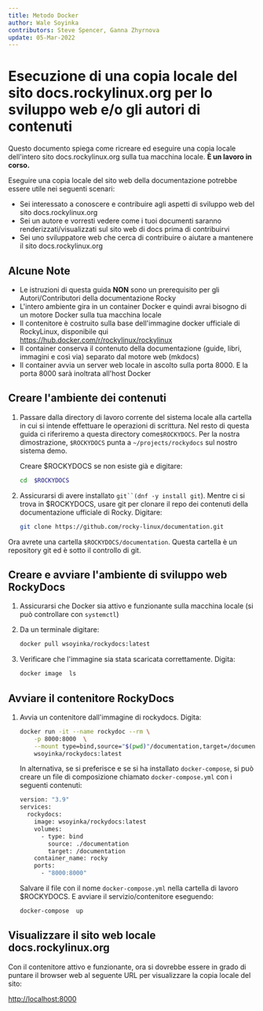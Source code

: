 ```yaml
---
title: Metodo Docker
author: Wale Soyinka
contributors: Steve Spencer, Ganna Zhyrnova
update: 05-Mar-2022
---
```


# Esecuzione di una copia locale del sito docs.rockylinux.org per lo sviluppo web e/o gli autori di contenuti

Questo documento spiega come ricreare ed eseguire una copia locale dell'intero sito docs.rockylinux.org sulla tua macchina locale. **È un lavoro in corso.**

Eseguire una copia locale del sito web della documentazione potrebbe essere utile nei seguenti scenari:

- Sei interessato a conoscere e contribuire agli aspetti di sviluppo web del sito docs.rockylinux.org
- Sei un autore e vorresti vedere come i tuoi documenti saranno renderizzati/visualizzati sul sito web di docs prima di contribuirvi
- Sei uno sviluppatore web che cerca di contribuire o aiutare a mantenere il sito docs.rockylinux.org

## Alcune Note

- Le istruzioni di questa guida **NON** sono un prerequisito per gli Autori/Contributori della documentazione Rocky
- L'intero ambiente gira in un container Docker e quindi avrai bisogno di un motore Docker sulla tua macchina locale
- Il contenitore è costruito sulla base dell'immagine docker ufficiale di RockyLinux, disponibile qui <https://hub.docker.com/r/rockylinux/rockylinux>
- Il container conserva il contenuto della documentazione (guide, libri, immagini e così via) separato dal motore web (mkdocs)
- Il container avvia un server web locale in ascolto sulla porta 8000.  E la porta 8000 sarà inoltrata all'host Docker

## Creare l'ambiente dei contenuti

1. Passare dalla directory di lavoro corrente del sistema locale alla cartella in cui si intende effettuare le operazioni di scrittura. Nel resto di questa guida ci riferiremo a questa directory come`$ROCKYDOCS`.  Per la nostra dimostrazione, `$ROCKYDOCS` punta a `~/projects/rockydocs` sul nostro sistema demo.

    Creare $ROCKYDOCS se non esiste già e digitare:

    ```bash
    cd  $ROCKYDOCS
    ```

2. Assicurarsi di avere installato `git``(dnf -y install git`).  Mentre ci si trova in $ROCKYDOCS, usare git per clonare il repo dei contenuti della documentazione ufficiale di Rocky. Digitare:

    ```bash
    git clone https://github.com/rocky-linux/documentation.git
    ```

Ora avrete una cartella `$ROCKYDOCS/documentation`. Questa cartella è un repository git ed è sotto il controllo di git.

## Creare e avviare l'ambiente di sviluppo web RockyDocs

1. Assicurarsi che Docker sia attivo e funzionante sulla macchina locale (si può controllare con `systemctl`)

2. Da un terminale digitare:

    ```bash
    docker pull wsoyinka/rockydocs:latest
    ```

3. Verificare che l'immagine sia stata scaricata correttamente. Digita:

    ```bash
    docker image  ls
    ```

## Avviare il contenitore RockyDocs

1. Avvia un contenitore dall'immagine di rockydocs. Digita:

    ```bash
    docker run -it --name rockydoc --rm \
        -p 8000:8000  \
        --mount type=bind,source="$(pwd)"/documentation,target=/documentation  \
        wsoyinka/rockydocs:latest
    ```

    In alternativa, se si preferisce e se si ha installato `docker-compose`, si può creare un file di composizione chiamato `docker-compose.yml` con i seguenti contenuti:

    ```bash
    version: "3.9"
    services:
      rockydocs:
        image: wsoyinka/rockydocs:latest
        volumes:
          - type: bind
            source: ./documentation
            target: /documentation
        container_name: rocky
        ports:
          - "8000:8000"
    ```

    Salvare il file con il nome `docker-compose.yml` nella cartella di lavoro $ROCKYDOCS.  E avviare il servizio/contenitore eseguendo:

    ```bash
    docker-compose  up
    ```

## Visualizzare il sito web locale docs.rockylinux.org

Con il contenitore attivo e funzionante, ora si dovrebbe essere in grado di puntare il browser web al seguente URL per visualizzare la copia locale del sito:

<http://localhost:8000>
